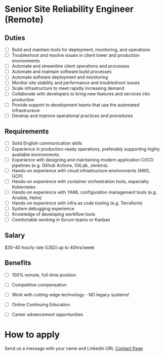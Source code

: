 # Senior Site Reliability Engineer (Remote)

## Duties
- [ ] Build and maintain tools for deployment, monitoring, and operations
- [ ] Troubleshoot and resolve issues in client lower and production environments
- [ ] Automate and streamline client operations and processes
- [ ] Automate and maintain software build processes
- [ ] Automate software deployment and monitoring
- [ ] Monitor site stability and performance and troubleshoot issues
- [ ] Scale infrastructure to meet rapidly increasing demand
- [ ] Collaborate with developers to bring new features and services into production
- [ ] Provide support to development teams that use the automated infrastructure
- [ ] Develop and improve operational practices and procedures

## Requirements
- [ ] Solid English communication skills
- [ ] Experience in production-ready operations, preferably supporting highly available environments.
- [ ] Experience with designing and maintaining modern application CI/CD pipelines (e.g. Github Actions, GitLab, Jenkins).
- [ ] Hands-on experience with cloud infrastructure environments (AWS, GCP)
- [ ] Hands-on experience with container orchestration tools, especially Kubernetes
- [ ] Hands-on experience with YAML configuration management tools (e.g. Ansible, Helm)
- [ ] Hands-on experience with infra as code tooling (e.g. Terraform) 
- [ ] System debugging experience
- [ ] Knowledge of developing workflow tools
- [ ] Comfortable working in Scrum teams or Kanban

## Salary
$30-40 hourly rate (USD) up to 40hrs/week

## Benefits
- [ ] 100% remote, full-time position
- [ ] Competitive compensation
- [ ] Work with cutting-edge technology - NO legacy systems!
- [ ] Online Continuing Education
- [ ] Career advancement opportunities


# How to apply
Send us a message with your name and Linkedin URL [Contact Page](https://trustd.solutions/contact/)